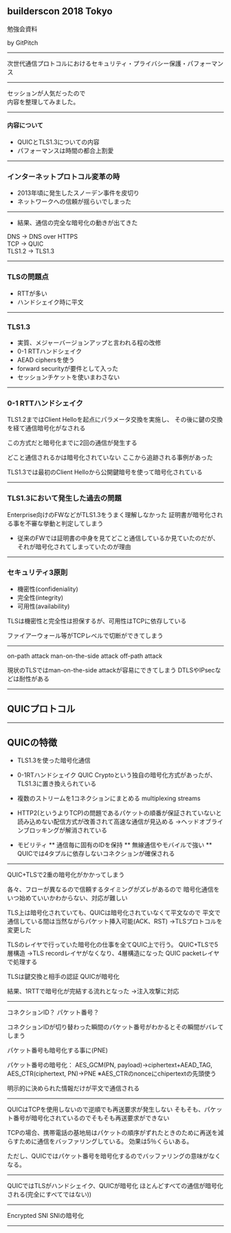 
## builderscon 2018 Tokyo
勉強会資料  


by GitPitch

---

次世代通信プロトコルにおけるセキュリティ・プライバシー保護・パフォーマンス

---

セッションが人気だったので  
内容を整理してみました。

---
#### 内容について

* QUICとTLS1.3についての内容
* パフォーマンスは時間の都合上割愛

---

### インターネットプロトコル変革の時
  
* 2013年頃に発生したスノーデン事件を皮切り
* ネットワークへの信頼が揺らいでしまった

---

* 結果、通信の完全な暗号化の動きが出てきた

DNS → DNS over HTTPS  
TCP → QUIC  
TLS1.2 → TLS1.3  

---

### TLSの問題点
* RTTが多い
* ハンドシェイク時に平文

---

### TLS1.3

* 実質、メジャーバージョンアップと言われる程の改修
* 0-1 RTTハンドシェイク
* AEAD ciphersを使う
* forward securityが要件として入った
* セッションチケットを使いまわさない

---

### 0-1 RTTハンドシェイク

TLS1.2まではClient Helloを起点にパラメータ交換を実施し、
その後に鍵の交換を経て通信暗号化がなされる

この方式だと暗号化までに2回の通信が発生する

どこと通信されるかは暗号化されていない
ここから追跡される事例があった


TLS1.3では最初のClient Helloから公開鍵暗号を使って暗号化されている

---

### TLS1.3において発生した過去の問題

Enterprise向けのFWなどがTLS1.3をうまく理解しなかった
証明書が暗号化される事を不審な挙動と判定してしまう
* 従来のFWでは証明書の中身を見てどこと通信しているか見ていたのだが、それが暗号化されてしまっていたのが理由

---

### セキュリティ3原則

* 機密性(confideniality)
* 完全性(integrity)
* 可用性(availability)

TLSは機密性と完全性は担保するが、可用性はTCPに依存している

ファイアーウォール等がTCPレベルで切断ができてしまう

---

on-path attack
man-on-the-side attack
off-path attack

現状のTLSではman-on-the-side attackが容易にできてしまう
DTLSやIPsecなどは耐性がある

---

## QUICプロトコル


---

## QUICの特徴
* TLS1.3を使った暗号化通信
* 0-1RTハンドシェイク
QUIC Cryptoという独自の暗号化方式があったが、TLS1.3に置き換えられている

* 複数のストリームを1コネクションにまとめる multiplexing streams 
* HTTP2(というよりTCP)の問題であるパケットの順番が保証されていないと読み込めない配信方式が改善されて高速な通信が見込める
→ヘッドオブラインブロッキングが解消されている
* モビリティ
** 通信毎に固有のIDを保持
** 無線通信やモバイルで強い
** QUICでは4タプルに依存しないコネクションが確保される

---

QUIC+TLSで2重の暗号化がかかってしまう

各々、フローが異なるので信頼するタイミングがズレがあるので
暗号化通信をいつ始めていいかわからない、対応が難しい

TLS上は暗号化されていても、QUICは暗号化されていなくて平文なので
平文で通信している間は当然ながらパケット挿入可能(ACK、RST)
→TLSプロトコルを変更した

TLSのレイヤで行っていた暗号化の仕事を全てQUIC上で行う。
QUIC+TLSで5層構造
→TLS recordレイヤがなくなり、4層構造になった
QUIC packetレイヤで処理する

TLSは鍵交換と相手の認証
QUICが暗号化

結果、1RTTで暗号化が完結する流れとなった
→注入攻撃に対応

---

コネクションID？
パケット番号？

コネクションIDが切り替わった瞬間のパケット番号がわかるとその瞬間がバレてしまう

パケット番号も暗号化する事に(PNE)

パケット番号の暗号化：
AES_GCM(PN, payload)→ciphertext+AEAD_TAG, AES_CTR(ciphertext, PN)→PNE
※AES_CTRのnonceにchipertextの先頭使う

明示的に決められた情報だけが平文で通信される 

---

QUICはTCPを使用しないので逆順でも再送要求が発生しない
そもそも、パケット番号が暗号化されているのでそもそも再送要求ができない

TCPの場合、携帯電話の基地局はパケットの順序がずれたときのために再送を減らすために通信をバッファリングしている。
効果は5％くらいある。

ただし、QUICではパケット番号を暗号化するのでバッファリングの意味がなくなる。

---
QUICではTLSがハンドシェイク、QUICが暗号化
ほとんどすべての通信が暗号化される(完全にすべてではない))



---

Encrypted SNI
SNIの暗号化





---